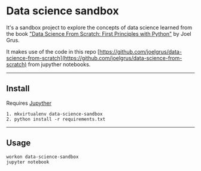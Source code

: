 # Data science sandbox

It's a sandbox project to explore the concepts of data science learned from the book ["Data Science From Scratch: First Principles with Python"](https://www.amazon.es/Data-Science-Scratch-Principles-Python/dp/149190142X) by Joel Grus.

It makes use of the code in this repo [https://github.com/joelgrus/data-science-from-scratch](https://github.com/joelgrus/data-science-from-scratch) from jupyther notebooks.

----
## Install
Requires [Jupyther](http://jupyter.readthedocs.io/en/latest/install.html)

    1. mkvirtualenv data-science-sandbox
    2. python install -r requirements.txt

----
## Usage
    workon data-science-sandbox
    jupyter notebook
